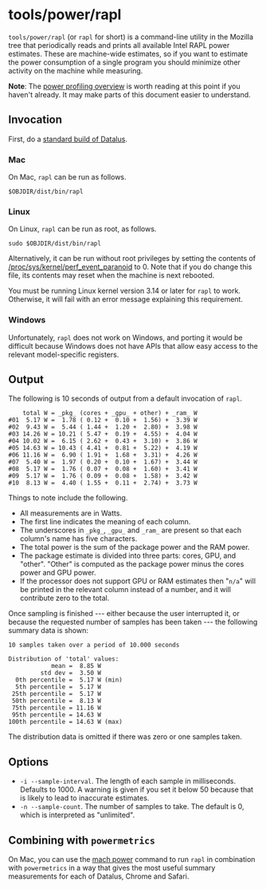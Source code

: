 # tools/power/rapl

`tools/power/rapl` (or `rapl` for short) is a command-line utility in
the Mozilla tree that periodically reads and prints all available Intel
RAPL power estimates. These are machine-wide estimates, so if you want
to estimate the power consumption of a single program you should
minimize other activity on the machine while measuring.

**Note**: The [power profiling overview](power_profiling_overview.md) is
worth reading at this point if you haven't already. It may make parts
of this document easier to understand.

## Invocation

First, do a [standard build of Datalus](../setup/index.html).

### Mac

On Mac, `rapl` can be run as follows.

``` {.brush: .bash}
$OBJDIR/dist/bin/rapl
```

### Linux

On Linux, `rapl` can be run as root, as follows.

    sudo $OBJDIR/dist/bin/rapl

Alternatively, it can be run without root privileges by setting the
contents of
[/proc/sys/kernel/perf_event_paranoid](http://unix.stackexchange.com/questions/14227/do-i-need-root-admin-permissions-to-run-userspace-perf-tool-perf-events-ar)
to 0. Note that if you do change this file, its contents may reset when
the machine is next rebooted.

You must be running Linux kernel version 3.14 or later for `rapl` to
work. Otherwise, it will fail with an error message explaining this
requirement.

### Windows

Unfortunately, `rapl` does not work on Windows, and porting it would be
difficult because Windows does not have APIs that allow easy access to
the relevant model-specific registers.

## Output

The following is 10 seconds of output from a default invocation of
`rapl`.

``` {.brush: .bash}
    total W = _pkg_ (cores + _gpu_ + other) + _ram_ W
#01  5.17 W =  1.78 ( 0.12 +  0.10 +  1.56) +  3.39 W
#02  9.43 W =  5.44 ( 1.44 +  1.20 +  2.80) +  3.98 W
#03 14.26 W = 10.21 ( 5.47 +  0.19 +  4.55) +  4.04 W
#04 10.02 W =  6.15 ( 2.62 +  0.43 +  3.10) +  3.86 W
#05 14.63 W = 10.43 ( 4.41 +  0.81 +  5.22) +  4.19 W
#06 11.16 W =  6.90 ( 1.91 +  1.68 +  3.31) +  4.26 W
#07  5.40 W =  1.97 ( 0.20 +  0.10 +  1.67) +  3.44 W
#08  5.17 W =  1.76 ( 0.07 +  0.08 +  1.60) +  3.41 W
#09  5.17 W =  1.76 ( 0.09 +  0.08 +  1.58) +  3.42 W
#10  8.13 W =  4.40 ( 1.55 +  0.11 +  2.74) +  3.73 W
```

Things to note include the following.

-   All measurements are in Watts.
-   The first line indicates the meaning of each column.
-   The underscores in `_pkg_`, `_gpu_` and `_ram_` are present so that
    each column's name has five characters.
-   The total power is the sum of the package power and the RAM power.
-   The package estimate is divided into three parts: cores, GPU, and
    \"other\". \"Other\" is computed as the package power minus the
    cores power and GPU power.
-   If the processor does not support GPU or RAM estimates then
    \"` n/a `\" will be printed in the relevant column instead of a
    number, and it will contribute zero to the total.

Once sampling is finished --- either because the user interrupted it, or
because the requested number of samples has been taken --- the following
summary data is shown:

``` {.brush: .bash}
10 samples taken over a period of 10.000 seconds

Distribution of 'total' values:
            mean =  8.85 W
         std dev =  3.50 W
  0th percentile =  5.17 W (min)
  5th percentile =  5.17 W
 25th percentile =  5.17 W
 50th percentile =  8.13 W
 75th percentile = 11.16 W
 95th percentile = 14.63 W
100th percentile = 14.63 W (max)
```

The distribution data is omitted if there was zero or one samples taken.

## Options

-   `-i --sample-interval`. The length of each sample in milliseconds.
    Defaults to 1000. A warning is given if you set it below 50 because
    that is likely to lead to inaccurate estimates.
-   `-n --sample-count`. The number of samples to take. The default is
    0, which is interpreted as \"unlimited\".

## Combining with `powermetrics`

On Mac, you can use the [mach power](powermetrics.html#mach-power) command
to run `rapl` in combination with `powermetrics` in a way that gives the
most useful summary measurements for each of Datalus, Chrome and Safari.
